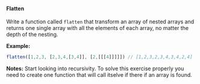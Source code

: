 #### Flatten

Write a function called ```flatten``` that transform an array of nested arrays and returns one single array with all the elements of each array, no matter the depth of the nesting.

**Example:**

```jsx
flatten([1,2,3, [2,3,4,[3,4]], [2,[[[4]]]]]) // [1,2,3,2,3,4,3,4,2,4]
```

**Notes:** Start looking into recursivity. To solve this exercise properly you need to create one function that will call itselve if there if an array is found.